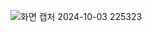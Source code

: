 ![화면 캡처 2024-10-03 225323](https://github.com/user-attachments/assets/1eef649d-e0b6-4cc4-9898-b4155a2ff583)
